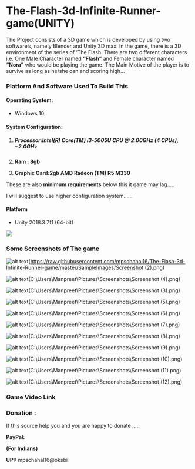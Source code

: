# The-Flash-3d-Infinite-Runner-game(UNITY)

The Project consists of a 3D game which is developed by using two software’s, namely Blender and Unity 3D max. In the game, there is a 3D environment of the series of ‘The Flash. There are two different characters i.e. One Male Character named **“Flash”** and Female character named **“Nora”** who would be playing the game. The Main Motive of the player is to survive as long as he/she can and scoring high...



### **Platform And Software Used To Build This**



#### **Operating System**: 

- Windows 10

#### **System Configuration:**

1. ##### **Processor:Intel(R) Core(TM) i3-5005U CPU @ 2.00GHz (4 CPUs), ~2.0GHz**

2. **Ram : 8gb**

3. **Graphic Card:2gb AMD Radeon (TM) R5 M330**

These are also **minimum requirements** below this it game may lag.....

I will suggest to use higher configuration system......



#### Platform

- Unity 2018.3.7f1 (64-bit)



![](C:\Users\Manpreet\Desktop\unity.jpg)

### **Some Screenshots of The game**



![alt text](https://raw.githubusercontent.com/mpschahal16/The-Flash-3d-Infinite-Runner-game/master/SampleImages/Screenshot (2).png)



![alt text](C:\Users\Manpreet\Pictures\Screenshots\Screenshot (4).png)



![alt text](C:\Users\Manpreet\Pictures\Screenshots\Screenshot (3).png)

![alt text](C:\Users\Manpreet\Pictures\Screenshots\Screenshot (5).png)





![alt text](C:\Users\Manpreet\Pictures\Screenshots\Screenshot (6).png)



![alt text](C:\Users\Manpreet\Pictures\Screenshots\Screenshot (7).png)



![alt text](C:\Users\Manpreet\Pictures\Screenshots\Screenshot (8).png)



![alt text](C:\Users\Manpreet\Pictures\Screenshots\Screenshot (9).png)



![alt text](C:\Users\Manpreet\Pictures\Screenshots\Screenshot (10).png)



![alt text](C:\Users\Manpreet\Pictures\Screenshots\Screenshot (11).png)

![alt text](C:\Users\Manpreet\Pictures\Screenshots\Screenshot (12).png)



### **Game Video Link**

[alt text]: https://www.youtube.com/watch?v=MCzaV9onlK4



### **Donation :**

If this source help you and you are happy to donate .....

**PayPal:**

[alt text]: https://www.paypal.me/mpschahal

**(For Indians)**

**UPI:** mpschahal16@oksbi
